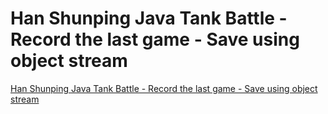# Han Shunping Java Tank Battle - Record the last game - Save using object stream
[Han Shunping Java Tank Battle - Record the last game - Save using object stream](https://aiwithcloud.com/2022/09/19/han_shunping_java_tank_battle___record_the_last_game___save_using_object_stream/)